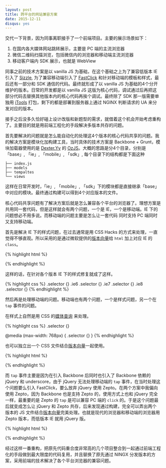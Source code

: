 ```yaml
---
layout: post
title: 跨平台的网站兼容方案
date: 2015-12-11
disqus: yes
---
```


交代一下背景，因为同事离职接手了一个前端项目。主要的展示场景如下：

1. 在国内各大媒体网站跳转展示，主要是 PC 端的主流浏览器
2. 微信二维码扫描浏览，包括微信内的浏览器和移动端主流浏览器
3. 移动客户端内 SDK 展示，也就是 WebView

同事之前的技术方案是以 vanilla JS 为基础，在这个基础之上为了兼容低版本 IE 引入了 [Sizzle](https://sizzlejs.com), 为了兼容移动端引入了 [FastClick](https://ftlabs.github.io/fastclick) 和针对移动端的模板和样式，最后还有一部分和 SDK 通信的代码。最终就形成了以 vanilla JS 为基础的4个分开维护的版本。日常的开发都是以 vanilla JS 这版为核心代码，调试通过后再把这部分代码去替换其他版本内的核心代码再挨个调试。最终除了 SDK 那一版需要单独用 [iTools](http://sale.itools.cn) 打包，剩下的都是部署到服务器上通过 NGINX 判断请求的 UA 来分发对应的版本。

接手之后没多久恰好碰上设计改版和新题型的需求，就借着这个机会开始考虑重构了。主要目的就是用前端工程化的手段解决多版本共存的问题。

首先要解决的问题就是怎么能自动化的处理这4个版本的核心代码共享的问题。我的解决方案是模块化加构建工具，当时具体的技术方案是 Backbone + Grunt，模块加载器使用的是 [Dexter.Yy](https://twitter.com/dexteryy) 的 [OzJS](http://ozjs.org/)。大概的思路是分4个目录，分别是 「base」, 「ie」, 「mobile」, 「sdk」, 每个目录下的结构都是下面这种

```
├── index.js
├── models
├── tempaltes
└── views
```

这样在日常开发时，「ie」, 「mobile」, 「sdk」下的模块都是直接继承「base」中对应的模块。最终通过构建可以得到4个对应版本的文件。

核心代码共享问题有了解决方案后就是怎么兼容各个平台的浏览器了。理想方案是共用同一套代码，但是这样就会有两个问题，一个是 IE，一个是移动端。IE 下的问题想必不用多说。而移动端的问题主要是怎么让一套代码 同时支持 PC 端同时又支持移动端。

首先是解决 IE 下的样式问题，在过去通常是用 CSS Hacks 的方式来处理，一直觉得不够直观。所以采用的是通过微软提供的[版本向量](https://msdn.microsoft.com/zh-cn/library/cc817577.aspx)给 `html` 加上对应 IE 的 `class`。

{% highlight html %}
<!--[if IE 6]><html class="ie6"><![endif]-->
<!--[if IE 7]><html class="ie7"><![endif]-->
<!--[if IE 8]><html class="ie8"><![endif]-->
<!--[if IE 9]><html class="ie9"><![endif]-->
<!--[if gt IE 10]><!--> <html> <!--<![endif]-->

</html>
{% endhighlight %}

这样的话，在针对各个版本 IE 下的样式修复就成了这样。

{% highlight css %}
.selector {}
.ie6 .selector {}
.ie7 .selector {}
.ie8 .selector {}
{% endhighlight %}

然后再是处理移动端的问题。移动端也有两个问题，一个是样式问题，另一个在 `tap` 事件的问题。 

在样式上自然是用 CSS 的[媒体查询](https://developer.mozilla.org/zh-CN/docs/Web/Guide/CSS/Media_queries) 来处理。

{% highlight css %}
.selector {}

@media (max-width: 768px) {
  .selector {}
}
{% endhighlight %}

也可以独立出一个 CSS 文件结合[版本向量](https://msdn.microsoft.com/zh-cn/library/cc817577.aspx)一起使用。

{% highlight html %}
<!--[if gte IE 9]><!-->
  <link rel="stylesheet" href="mobile.css" media="(max-width: 768px)" charset="utf-8">
<!--<![endif]-->
{% endhighlight %}

而 `tap` 事件主要是因为在引入 Backbone 后同时也引入了 Backbone 依赖的 jQuery 和 underscore，由于 jQuery 无法处理移动端的 `tap` 事件，在当时处理这个问题要么引入 FastClick，要么放弃 jQuery 使用 Zepto。在两个方案中我偏向使用 Zepto，因为 Backbone 也是支持 Zepto 的，使用方式上也和 jQuery 完全一样，最重要的是 Zepto 的 `tap` 是可以兼容 PC 端的 `click` 的。于是这个问题最后就变成怎么让 jQuery 和 Zepto 共存，后来发现通过构建，完全可以弄出两个版本的 JS 文件结合[版本向量](https://msdn.microsoft.com/zh-cn/library/cc817577.aspx)完美处理。也就是现代的浏览器和移动端的浏览器用 Zepto 版本，而低版本 IE 就用 jQuery 版。

{% highlight html %}
<!--[if lte IE 9]>
  <script src="app-jquery.js" type="text/javascript" charset="utf-8"></script>
<![endif]-->
<!--[if !IE]><!-->
<script src="app-zepto.js"></script>
<!--<![endif]-->
{% endhighlight %}

经过这样一番重构，把原先代码重合度非常高的几个项目整合到一起通过前端工程化的手段做到最大限度的代码复用，并且替换了原先通过 NINGX 分发版本的方案，采用前端的技术解决了各个平台浏览器的兼容问题。
